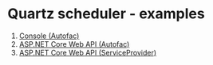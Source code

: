 ﻿# Quartz scheduler - examples

1. [Console (Autofac)](NetCore.ConsoleAsWindowsService)
2. [ASP.NET Core Web API (Autofac)](NetCore.WebApi)
2. [ASP.NET Core Web API (ServiceProvider)](NetCore.WebApi.ServiceProvider)
